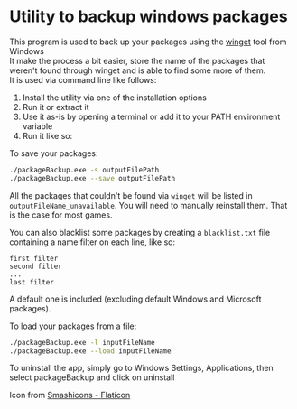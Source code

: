 # Utility to backup windows packages

This program is used to back up your packages using the [winget](https://learn.microsoft.com/en-us/windows/package-manager/winget/) tool from Windows  
It make the process a bit easier, store the name of the packages that weren't found through winget and is able to find some more of them.  
It is used via command line like follows:

1. Install the utility via one of the installation options
2. Run it or extract it
3. Use it as-is by opening a terminal or add it to your PATH environment variable
4. Run it like so:

To save your packages:
```bash
./packageBackup.exe -s outputFilePath
./packageBackup.exe --save outputFilePath
```
All the packages that couldn't be found via `winget` will be listed in `outputFileName_unavailable`.
You will need to manually reinstall them. That is the case for most games.

You can also blacklist some packages by creating a `blacklist.txt` file containing a name filter on each line, like so:
```
first filter
second filter
...
last filter
```
A default one is included (excluding default Windows and Microsoft packages).

To load your packages from a file:
```bash
./packageBackup.exe -l inputFileName
./packageBackup.exe --load inputFileName
```

To uninstall the app, simply go to Windows Settings,  Applications, then select packageBackup and click on uninstall

Icon from [Smashicons - Flaticon](https://www.flaticon.com/free-icons/backup)